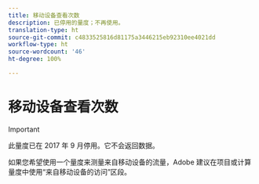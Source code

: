 ```yaml
---
title: 移动设备查看次数
description: 已停用的量度；不再使用。
translation-type: ht
source-git-commit: c4833525816d81175a3446215eb92310ee4021dd
workflow-type: ht
source-wordcount: '46'
ht-degree: 100%

---
```



# 移动设备查看次数

>[!IMPORTANT]
>
>此量度已在 2017 年 9 月停用。它不会返回数据。

如果您希望使用一个量度来测量来自移动设备的流量，Adobe 建议在项目或计算量度中使用“来自移动设备的访问”区段。
